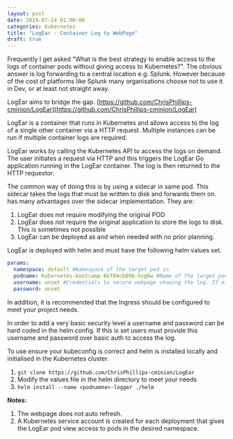 ```yaml
---
layout: post
date: 2019-07-24 01:00:00
categories: Kubernetes
title: "LogEar - Container Log to WebPage"
draft: true
---
```



Frequently I get asked "What is the best strategy to  enable access to the logs of container pods without giving access to Kubernetes?". The obvious answer is log forwarding to a central location e.g. Splunk. However because of the cost of platforms like Splunk many organisations choose not to use it in Dev, or at least not straight away.

LogEar aims to bridge the gap. [https://github.com/ChrisPhillips-cminion/LogEar](https://github.com/ChrisPhillips-cminion/LogEar)

LogEar is a container that runs in Kubernetes and allows access to the log of a single other container via a HTTP request. Multiple instances can be run if multiple container logs are required.

LogEar works by calling the Kubernetes API to access the logs on demand. The user initiates a request via HTTP and this triggers the LogEar Go application running in the LogEar container. The log is then returned to the HTTP requestor.

The common way of doing this is by using a sidecar in same pod. This sidecar takes the logs that must be written to disk and forwards them on. has many advantages over the sidecar implementation.  They are:
1. LogEar does not require modifying the original POD
2. LogEar does not require the original application to store the logs to disk. This is sometimes not possible
3. LogEar can be deployed as and when needed with no prior planning.

LogEar is deployed with helm and must have the following helm values set.


```yaml
params:
  namespace: default #Namespace of the target pod in
  podname: Kubernetes-bootcamp-6bf84cb898-hsg6w #Name of the target pod
  username: unset #Credentials to secure webpage showing the log. If either of these are set to 'unset' then there is no challenge.
  password: unset
```

In addition, it is recommended that the Ingress should be configured to meet your project needs.

In order to add a very basic security level a username and password can be hard coded in the helm config. If this is set users must provide this username and password over basic auth to access the log.

To use ensure your kubeconfig is correct and helm is installed locally and initialised in the Kubernetes cluster.

1. `git clone https://github.com/ChrisPhillips-cminion/LogEar`
2. Modify the values file in the helm directory to meet your needs
3. `helm install --name <podnamne>-logger ./helm`


**Notes:**
1. The webpage does not auto refresh.
2. A Kubernetes service account is created for each deployment that gives the LogEar pod view access to pods in the desired namespace.
